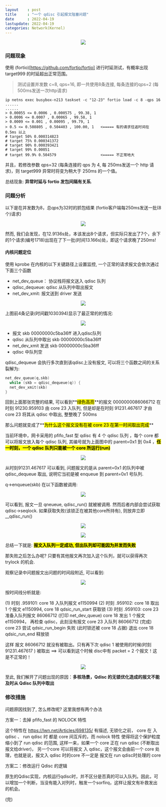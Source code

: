 ```yaml
---
layout    : post
title     : "一个 qdisc 引起报文阻塞问题"
date      : 2022-04-19
lastupdate: 2022-04-19
categories: Network(Kernel)
---
```


<p align="center"><img src="/assets/img/kernel-qdisc-bug/pic0.png"></p>

### 问题现象

使用 (fortio)[https://github.com/fortio/fortio] 进行时延测试，有概率出现 target999 的时延超出正常范围。

> 测试设置并发数 c=8, qps=16, 即一共使用8条连接, 每条连接的qps=2 (每500ms发送一次http请求) 

```
ip netns exec busybox-n213 taskset -c "12-23" fortio load -c 8 -qps 16 ......
......
> 0.00055 <= 0.0006 , 0.000575 , 99.38, 1
> 0.0006 <= 0.0007 , 0.00065 , 99.58, 1
> 0.0009 <= 0.001 , 0.00095 , 99.79, 1
> 0.5 <= 0.508805 , 0.504403 , 100.00, 1   <===== 有的请求往返时间在 0.5ms 以上  
# target 50% 0.000314823
# target 75% 0.000341372
# target 90% 0.000393421
# target 99% 0.00051
# target 99.9% 0.504579                    <===== 不正常地大       
```

并且，若修改参数 qps=32 (每条连接的 qps 为 4, 每 250ms发送一个 http 请求)，则 target999 异常时将变为稍大于 250ms 的一个值。

总结现象: **异常时延与 fortio 发包间隔有关系**.

### 问题分析 

以下是在并发数为8，总qps为32时的抓包结果 (fortio客户端每250ms发送一批(8个)请求)

<p align="center"><img src="/assets/img/kernel-qdisc-bug/pic1.png"></p>

然而, 我们会发现，在12.9136s处，本该发出8个请求，但实际只发出了7个，余下的1个请求(编号1718)出现在了下一批(时间13.166s)处，即这个请求晚了250ms!

#### 内核问题定位

使用 kprobe 在内核的以下关键路径上设置监控, 一个正常的请求报文会依次通过下面三个函数

- net\_dev\_queue： 协议栈将报文送入 qdisc 队列
- qdisc\_dequeue:  qdisc 从队列中取出报文
- net\_dev\_xmit:   报文送到 driver 发送

<p align="center"><img src="/assets/img/kernel-qdisc-bug/pic2.png"></p>

上图前4条记录(时间戳1030394)显示了最正常的的情况: 

<p align="center"><img src="/assets/img/kernel-qdisc-bug/pic3.png"></p>

- 报文 skb 00000000c5ba36ff 进入qdisc队列
- qdisc 从队列中取出 skb 00000000c5ba36ff
- net\_dev\_xmit 发送 skb 00000000c5ba36ff
- qdisc 中队列空


qdisc_dequeue 会执行多次直到该qdisc上没有报文, 可以将三个函数之间的关系裂解为:

```c
net_dev_queue(q,skb)
  while (skb = qdisc_dequeue(q)) {
  net_dev_xmit(skb)
}
```

回到上面那张完整的结果, 可以看到**<mark>绿色高亮</mark>**的报文 0000000086066712 在时刻 91230.959103 由 core 23 入队列, 但是却是在时刻 91231.467617 才由 core 23 将其从 qdisc 中取出, 整整晚了 500ms

那么问题就变成了**<mark>为什么这个报文没有在被 core 23 在第一时间取出完成</mark>**

当前环境中，网卡采用的 pfifo_fast 型 qdisc 有 4 个 qdisc 队列 ，每个 core 都可以将报文放入每个 qdisc 队列, 其编号就为上面图中的 parent=0x1 到 0x4 ，**<mark>任一时刻，一个 qdisc 队列只能被一个 core 所运行(run)</mark>**

<p align="center"><img src="/assets/img/kernel-qdisc-bug/pic4.png"></p>

从时刻91231.467617 可以看到, 问题报文的是从 parent=0x1 的队列中被 qdisc_dequeue 取出, 说明它当初是被 enqueue 到 parent=0x1 号队列.

q->enqueue(skb) 在以下函数被调用:

<p align="center"><img src="/assets/img/kernel-qdisc-bug/pic5.png"></p>

可以看到, 报文一旦 qneueue, qdisc\_run() 就被被调用. 然而后者内部会尝试获取 qdisc->seqlock. 如果获取失败(该锁正在被其他core所持有), 则放弃立即 \_\_qdisc\_run()

<p align="center"><img src="/assets/img/kernel-qdisc-bug/pic6.png"></p>
<p align="center"><img src="/assets/img/kernel-qdisc-bug/pic7.png"></p>

总结一下就是: **<mark>报文入队列一定成功, 但出队列却可能因为并发而失败</mark>**

那失败之后怎么办呢? 只要有其他报文再次加入这个队列，就可以获得再次 trylock 的机会.

观察记录中问题报文出问题的时间段附近, 可以看到:

<p align="center"><img src="/assets/img/kernel-qdisc-bug/pic8.png"></p>

按时间线分析就是:

(1) 时刻 .959101: core 18 入队列报文 e1150994
(2) 时刻 .959102: core 18 取出 1 个报文 e1150994, core 18 qdsic_run_start 获取锁
(3) 时刻 .959103: core 23 准备入队列报文 86066712 (打印 net_dev_queue)
     core 18 发出 1 个报文 e1150994， 再检查 qdisc，此刻没有报文
     core 23 入队列 86066712 (完成)
     core 23 尝试 qdsic_run_begin 失败 (此时锁还被 core 18 占据) 退出
     core 18 qdsic_run_end 释放锁

这样 报文 86066712 就没有被取出。只有再下次 qdisc 1 被使用的时候(时刻 91231.467617 ) 被取出
==> 可以看到这个时候 disc中有 packet = 2 个报文！这是不正常的！

<p align="center"><img src="/assets/img/kernel-qdisc-bug/pic9.png"></p>

至此, 我们解开了问题出现的原因：**多核场景，Qdisc 的无锁优化造成的报文不能及时从 Qdisc 队列中取出**

### 修改措施

问题原因找到了, 怎么修改呢? 这里我想有两个办法

方案一：去掉 pfifo_fast 的 NOLOCK 特性

这个特性在 https://lwn.net/Articles/698135/ 有描述, 无锁化之前， core 在 入qdisc 、 run qdisc 时 都是 core 间互斥的，而 nolock 特性 使得将这个保护粒度缩小到了 run qdisc 的范围, 这样一来，如果一个 core 正在 run qdisc (不断取出报文给driver)， 另一个core 可以将报文 入 qdisc，这个报文会由前一个 core 处理，也就是说，报文入 qdisc 时的core 不一定是 报文在 run qdisc时处理的 core

方案二：修改运行 Qdisc 的逻辑

原生的Qdisc实现，内核运行qdisc时，并不区分是否真的可以入队列。因此，可以增加一个判断，当没有能入对列时，触发一个sorfirq，这样让报文有补救发出的机会。

(完)
